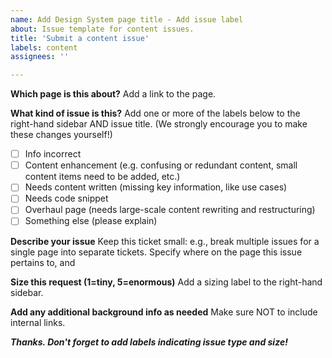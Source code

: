 ```yaml
---
name: Add Design System page title - Add issue label
about: Issue template for content issues.
title: 'Submit a content issue'
labels: content 
assignees: ''

---
```


**Which page is this about?** 
Add a link to the page.

**What kind of issue is this?**
Add one or more of the labels below to the right-hand sidebar AND issue title. 
(We strongly encourage you to make these changes yourself!)
- [ ] Info incorrect 
- [ ] Content enhancement (e.g. confusing or redundant content, small content items need to be added, etc.) 
- [ ] Needs content written (missing key information, like use cases)
- [ ] Needs code snippet
- [ ] Overhaul page (needs large-scale content rewriting and restructuring) 
- [ ] Something else (please explain)

**Describe your issue** 
Keep this ticket small: e.g., break multiple issues for a single page into separate tickets. 
Specify where on the page this issue pertains to, and 
 
**Size this request (1=tiny, 5=enormous)**
Add a sizing label to the right-hand sidebar.  

**Add any additional background info as needed** 
Make sure NOT to include internal links.

***Thanks. Don't forget to add labels indicating issue type and size!***
